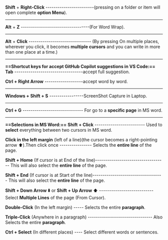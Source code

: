 **Shift** + **Right-Click** ------------------------(pressing on a folder or item will open complete **option Menu**).

---

**Alt** + **Z** ----------------------------------(For Word Wrap).

---

**Alt** + **Click** ------------------------------- (By pressing On multiple places, wherever you click, it becomes **multiple cursors** and you can write in more than one place at a time.)

---
**==Shortcut keys for accept GitHub Copilot suggestions in VS Code:==**
**Tab** ----------------------------------accept full suggestion.

**Ctrl + Right Arrow** -------------------accept word by word.

---

**Windows + Shift + S** -----------------ScreenShot Capture in Laptop.

---
**Ctrl + G** ------------------------------ For go to a **specific page** in MS word.

---
**==Selections in MS Word:==**
**Shift + Click** ------------------------- Used to **select** everything between two cursors in MS word.

**Click in the left margin** (left of a line)(the cursor becomes a right-pointing arrow ⬆️).Then click once ---------------- Selects the **entire line** of the page.

**Shift + Home** (If cursor is at End of the line)----------------------------------- This will also select the **entire line** of the page.

**Shift + End** (If cursor is at Start of the line)----------------------------------- This will also select the **entire line** of the page.

**Shift + Down Arrow ⬇️** or **Shift + Up Arrow ⬆️** --------------------------- Select **Multiple Lines** of the page (From Cursor).

**Double-Click** (In the left margin) ----- Selects the entire **paragraph**.

**Triple-Click** (Anywhere in a paragraph) -------------------------------- Also Selects the entire **paragraph**.

**Ctrl + Select** (In different places) ---- Select different words or sentences.


